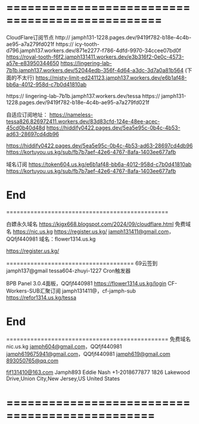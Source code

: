 ================================================
================================================
CloudFlare订阅节点
http:// jamph131-1228.pages.dev/9419f782-b18e-4c4b-ae95-a7a279fd021f
https:// icy-tooth-d796.jamph137.workers.dev/871e2277-f786-4dfd-9970-34ccee07bd0f
https://royal-tooth-f6f2.jamph131411.workers.dev/e3b316f2-0e0c-4573-a57e-e83950344650
https://lingering-lab-7b1b.jamph137.workers.dev/52044edb-356f-4d64-a3dc-3d7a0a81b564
(下面的不太行)
https://misty-limit-ed241123.jamph137.workers.dev/e6b1af48-bb6a-4012-958d-c7b0d41810ab

https:// lingering-lab-7b1b.jamph137.workers.dev/tessa
https:// jamph131-1228.pages.dev/9419f782-b18e-4c4b-ae95-a7a279fd021f


自适应订阅地址：
https://nameless-tessa826.826972411.workers.dev/83d83cfd-124e-48ee-acec-45cd0b40d48d
https://hiddify0422.pages.dev/5ea5e95c-0b4c-4b53-ad63-28697cd4db96

https://hiddify0422.pages.dev/5ea5e95c-0b4c-4b53-ad63-28697cd4db96
https://kortuyou.us.kg/sub/fb7b7aef-42e6-4767-8afa-1403ee677afb

域名订阅
https://token604.us.kg/e6b1af48-bb6a-4012-958d-c7b0d41810ab
https://kortuyou.us.kg/sub/fb7b7aef-42e6-4767-8afa-1403ee677afb

End
===============================================
===============================================

白嫖永久域名
https://kjgx668.blogspot.com/2024/09/cloudflare.html
免费域名
https://nic.us.kg
https://register.us.kg/
jamph131411@gmail.com，QQfjf440981
域名：flower1314.us.kg

https://register.us.kg/

=====================================
69云签到
jamph137@gmail
tessa604-zhuyi-1227
Cron触发器

BPB Panel 3.0.4面板，QQfjf440981
https://flower1314.us.kg/login
CF-Workers-SUB汇聚订阅
jamph131411@，cf-jamph-sub
https://refor1314.us.kg/tessa


End
===============================================
===============================================
免费域名
nic.us.kg
jamph604@gmail.com，QQfjf440981
jamph619675941@gmail.com，QQfjf440981
jamph619@gmail.com
893050765@qq.com

fjf131410@163.com
Jamph893
Eddie Nash
+1-2018677877
1826 Lakewood Drive,Union City,New Jersey,US
United States

===============================================
===============================================
